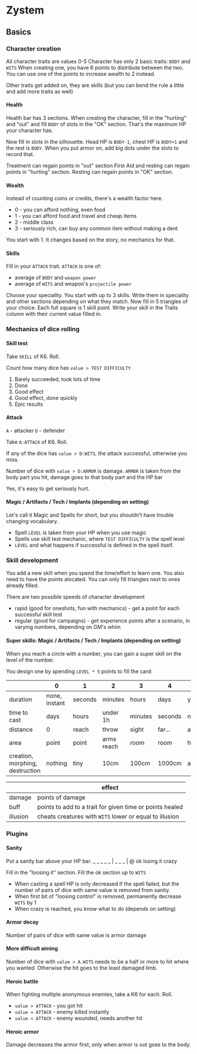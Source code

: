 # Zystem

## Basics 

### Character creation

All character traits are values 0-5
Character has only 2 basic traits: `BODY` and `WITS`
When creating one, you have 6 points to distribute between the two.
You can use one of the points to increase wealth to 2 instead.

Other traits get added on, they are skills (but you can bend the rule a little and add more traits as well)

#### Health

Health bar has 3 sections. When creating the character, fill in the "hurting"  and "out" and fill `BODY` of slots in the "OK" section. That's the maximum HP your character has.

Now fill in slots in the silhouette. Head HP is `BODY-1`, chest HP is `BODY+1` and the rest is `BODY`. 
When you put armor on, add big dots under the slots to record that.

Treatment can regain points in "out" section
First Aid and resting can regain points in "hurting" section.
Resting can regain points in "OK" section.

#### Wealth

Instead of counting coins or credits, there's a wealth factor here.
- 0 - you can afford nothing, even food
- 1 - you can afford food and travel and cheap items
- 2 - middle class
- 3 - seriously rich, can buy any common item without making a dent

You start with 1. It changes based on the story, no mechanics for that.

#### Skills

Fill in your `ATTACK` trait. `ATTACK` is one of: 
- average of `BODY` and `weapon power`
- average of `WITS` and weapon's `projectile power`

Choose your speciality.
You start with up to 3 skills. Write them in speciality and other sections depending on what they match. Now fill in 5 triangles of your choice. Each full square is 1 skill  point. Write your skill in the Traits column with their current value filled in.

### Mechanics of dice rolling

#### Skill test

Take `SKILL` of K6. Roll. 

Count how many dice has `value > TEST DIFFICULTY`

1. Barely succeeded, took lots of time
2. Done
3. Good effect
4. Good effect, done quickly
5. Epic results

#### Attack

`A` - attacker
`D` - defender

Take `A:ATTACK` of K6. Roll.

If any of the dice has `value > D:WITS`, the attack successful, otherwise you miss.

Number of dice with `value > D:ARMOR` is damage.
`ARMOR` is taken from the body part you hit, damage goes to that body part and the HP bar

Yes, it's easy to get seriously hurt.

#### Magic / Artifacts / Tech / Implants (depending on setting)

Let's call it Magic and Spells for short, but you shouldn't have trouble changing vocabulary.

- Spell `LEVEL` is taken from your HP when you use magic
- Spells use skill test mechanic, where `TEST DIFFICULTY` is the spell level
- `LEVEL` and what happens if successful is defined in the spell itself.


### Skill development

You add a new skill when you spend the time/effort to learn one. You also need to have the points alocated. You can only fill triangles next to ones already filled.

There are two possible speeds of character development
- rapid (good for oneshots, fun with mechanics) - get a point for each successful skill test
- regular (good for campaigns) - get experience points after a scenario, in varying numbers, depending on GM's whim

#### Super skills: Magic / Artifacts / Tech / Implants (depending on setting)

When you reach a circle with a number, you can gain a super skill on the level of the number.

You design one by spending `LEVEL * 5` points to fill the card:

| | 0 | 1 | 2 | 3 | 4 | 5 |
|---|---|---|---|---|---|---|
|duration|none, instant|seconds |minutes|hours|days|years/forever|
|time to cast|days|hours|under 1h |minutes|seconds |none, instant|
|distance|0|reach|throw|sight|far...|anywhere|
|area|point | point|arms reach|room|room|horizon|
|creation, morphing, destruction|nothing|tiny|10cm|100cm|1000cm|any size|

||effect|
|---|---|
|damage| points of damage |
|buff| points to add to a trait for given time or points healed|
|illusion|cheats creatures with `WITS` lower or equal to illusion|

### Plugins

#### Sanity

Put a sanity bar above your HP bar. 
_ _ _ _ _ | _ _ _ | @
ok        losing it  crazy

Fill in the "loosing it" section. Fill the ok section up to `WITS`

- When casting a spell HP is only decreased if the spell failed, but the number of pairs of dice with same value is removed from sanity. 
- When first bit of "loosing control" is removed, permanently decrease `WITS` by 1
- When crazy is reached, you know what to do (depends on setting)

#### Armor decay

Number of pairs of dice with same value is armor damage

#### More difficult aiming

Number of dice with `value > A.WITS` needs to be a half or more to hit where you wanted. Otherwise the hit goes to the least damaged limb.

#### Heroic battle

When fighting multiple anonymous enemies, take a K6 for each. Roll.
- `value > ATTACK` - you got hit
- `value = ATTACK` - enemy killed instantly
- `value < ATTACK` - enemy wounded, needs another hit

#### Heroic armor

Damage decreases the armor first, only when armor is out goes to the body.
